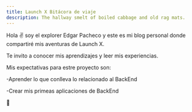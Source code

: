 ```yaml
---
title: Launch X Bitácora de viaje
description: The hallway smelt of boiled cabbage and old rag mats.
---
```


Hola ✌️  soy el explorer Edgar Pacheco y este es mi blog personal donde compartiré mis aventuras de Launch X.

Te invito a conocer mis aprendizajes y leer mis experiencias.


Mis expectativas para estre proyecto son:

-Aprender lo que conlleva lo relacionado al BackEnd

-Crear mis primeas aplicaciones de BackEnd

🚀
